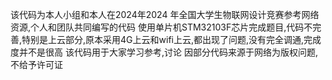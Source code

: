 该代码为本人小组和本人在2024年2024 年全国大学生物联网设计竞赛参考网络资源,个人和团队共同编写的代码 使用单片机STM32103F芯片完成题目,代码不完善,特别是上云部分,原本采用4G上云和wifi上云,都出现了问题,没有完全调通,完成度并不是很高 该代码用于大家学习参考,讨论 因部分代码来源于网络为版权问题,不给予许可证

